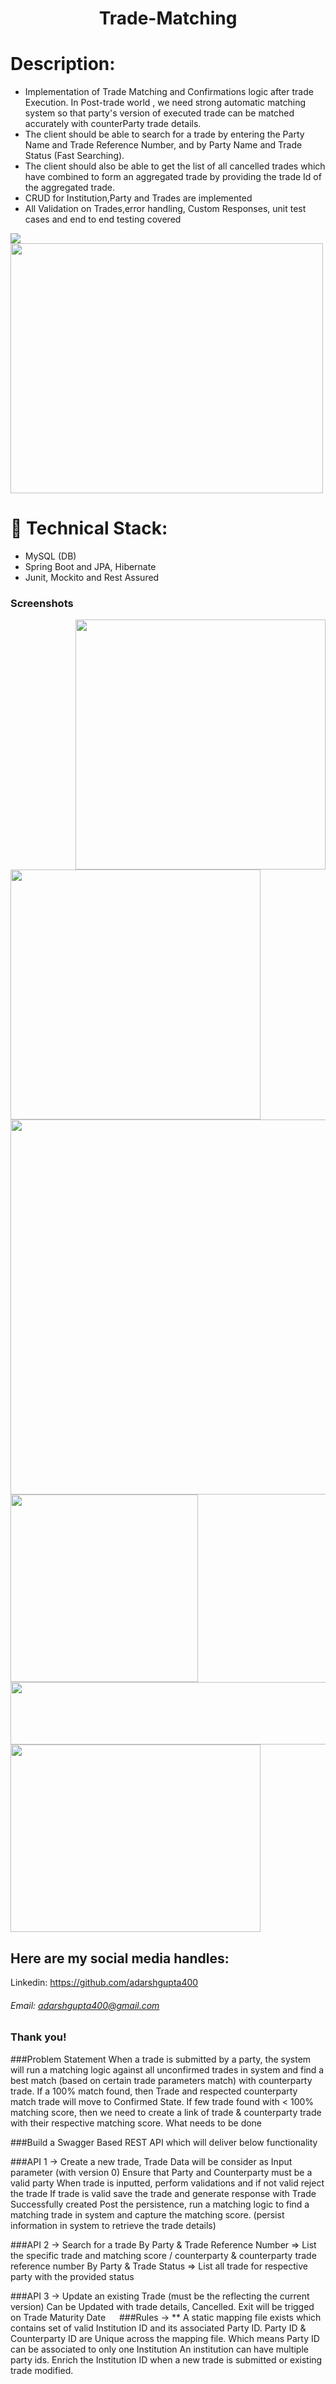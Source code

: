 
<h1 align="center">
Trade-Matching
</h1>

# Description:

- Implementation of Trade Matching and Confirmations logic after trade Execution. In Post-trade world , we need strong automatic matching system so that party's version of executed trade can be matched accurately with counterParty trade details.
- The client should be able to search for a trade by entering the Party Name and Trade Reference Number, and by Party Name and Trade Status (Fast Searching).
- The client should also be able to get the list of all cancelled trades which have combined to form an aggregated trade by providing the trade Id of the aggregated trade.
- CRUD for Institution,Party and Trades are implemented
- All Validation on Trades,error handling, Custom Responses, unit test cases and end to end testing covered

<img src="https://user-images.githubusercontent.com/59231700/192249469-aaf082c1-451e-48d2-8676-128e1b2ecabd.png">
<img src="https://user-images.githubusercontent.com/53696144/190675588-ac92183e-76f3-4506-a403-1d1d5876c2ae.png" width="500px" height="400px">

# 🚀 Technical Stack:

- MySQL (DB)
- Spring Boot and JPA, Hibernate
- Junit, Mockito and Rest Assured

### Screenshots

<img src="https://user-images.githubusercontent.com/53696144/190675155-59fdebc2-1c8f-44d0-8c66-8b7ac32361e0.png" width="400px" align="right"  >

<img src="https://user-images.githubusercontent.com/53696144/190676006-52e9f05c-b355-49fc-a029-d88044c063f8.png" width="400px">

<img src="https://user-images.githubusercontent.com/53696144/190676236-79bc4f4c-25a7-4567-99ad-dc7baea9c3c9.png" width="600px" align="right">

<img src="https://user-images.githubusercontent.com/53696144/190677167-b7c04ac0-b7c8-49f3-b65b-f7fa76ef5591.png" width="300px"  >

<img src="https://user-images.githubusercontent.com/53696144/190677893-0b10fff8-e256-4478-adc0-f2bff8331982.png" width="600px" height="100px" align="right">

<img src="https://user-images.githubusercontent.com/53696144/190678304-33cb45b6-0e3a-4cd2-ab93-ac1611cae951.png" width="400px" height="300px" >

## Here are my social media handles:

Linkedin: https://github.com/adarshgupta400

###### Email: adarshgupta400@gmail.com

### Thank you!























###Problem Statement
When a trade is submitted by a party, the system will run a matching logic against all unconfirmed trades in system and find a best match (based on certain trade parameters match) with counterparty trade. 
If a 100% match found, then Trade and respected counterparty match trade will move to Confirmed State. 
If few trade found with < 100% matching score, then we need to create a link of trade & counterparty trade with their respective matching score.
What needs to be done

###Build a Swagger Based REST API which will deliver below functionality

###API 1 -> Create a new trade, Trade Data will be consider as Input parameter (with version 0)
	Ensure that Party and Counterparty must be a valid party 
	When trade is inputted, perform validations and if not valid reject the trade
	If trade is valid save the trade and generate response with Trade Successfully created
	Post the persistence, run a matching logic to find a matching trade in system and capture the matching score. (persist information in system to retrieve the trade details)
	
###API 2 -> Search for a trade
	By Party & Trade Reference Number => List the specific trade and matching score / counterparty & counterparty trade reference number 
	By Party & Trade Status => List all trade for respective party with the provided status
	
###API 3 -> Update an existing Trade (must be the reflecting the current version)
	Can be Updated with trade details, Cancelled. Exit will be trigged on Trade Maturity Date
 
###Rules -> 
** A static mapping file exists which contains set of valid Institution ID and its associated Party ID.
Party ID & Counterparty ID are Unique across the mapping file. Which means Party ID can be associated to only one Institution
An institution can have multiple party ids.
Enrich the Institution ID when a new trade is submitted or existing trade modified.
